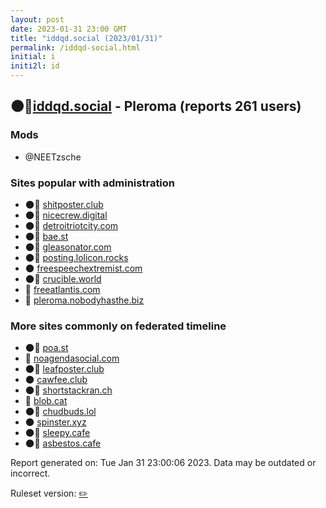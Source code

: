 ```yaml
---
layout: post
date: 2023-01-31 23:00 GMT
title: "iddqd.social (2023/01/31)"
permalink: /iddqd-social.html
initial: i
initi2l: id
---
```


## 🌑🧸[iddqd.social](https://iddqd.social) - Pleroma (reports 261 users)

### Mods
 * @NEETzsche

### Sites popular with administration

* 🌑🧸 [shitposter.club](/shitposter-club.html)
* 🌑🧸 [nicecrew.digital](/nicecrew-digital.html)
* 🌑🧸 [detroitriotcity.com](/detroitriotcity-com.html)
* 🌑🧸 [bae.st](/bae-st.html)
* 🌑🧸 [gleasonator.com](/gleasonator-com.html)
* 🌑🧸 [posting.lolicon.rocks](/posting-lolicon-rocks.html)
* 🌑 [freespeechextremist.com](/freespeechextremist-com.html)
* 🌑🧸 [crucible.world](/crucible-world.html)
* 💉 [freeatlantis.com](/freeatlantis-com.html)
* 🐘 [pleroma.nobodyhasthe.biz](/pleroma-nobodyhasthe-biz.html)

### More sites commonly on federated timeline

* 🌑🧸 [poa.st](/poa-st.html)
* 💉 [noagendasocial.com](/noagendasocial-com.html)
* 🌑🧸 [leafposter.club](/leafposter-club.html)
* 🌑 [cawfee.club](/cawfee-club.html)
* 🌑🧸 [shortstackran.ch](/shortstackran-ch.html)
* 🧸 [blob.cat](/blob-cat.html)
* 🌑🧸 [chudbuds.lol](/chudbuds-lol.html)
* 🌑 [spinster.xyz](/spinster-xyz.html)
* 🌑🧸 [sleepy.cafe](/sleepy-cafe.html)
* 🌑🧸 [asbestos.cafe](/asbestos-cafe.html)

Report generated on: Tue Jan 31 23:00:06 2023. Data may be outdated or incorrect.

Ruleset version: [✏️](/version-pencil)
